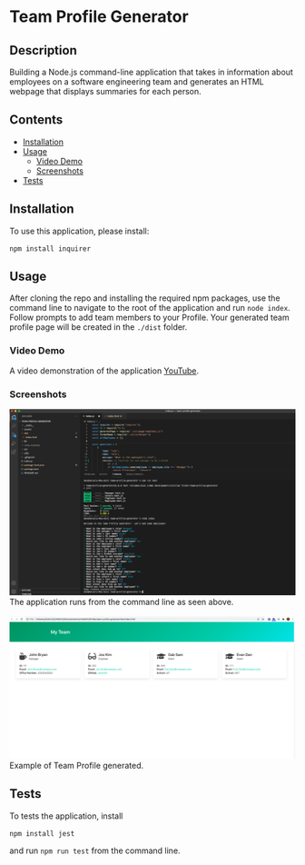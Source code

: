 # Team Profile Generator

## Description
Building a Node.js command-line application that takes in information about employees on a software engineering team and generates an HTML webpage that displays summaries for each person.

## Contents
* [Installation](#Installation)
* [Usage](#Usage)
   * [Video Demo](#Video-Demo)
   * [Screenshots](#Screenshots)
* [Tests](#Tests)

## Installation
To use this application, please install: 
```
npm install inquirer
```
    
## Usage
After cloning the repo and installing the required npm packages, use the command line to navigate to the root of the application and run `node index`.  
Follow prompts to add team members to your Profile.  Your generated team profile page will be created in the `./dist` folder. 
    
### Video Demo
A video demonstration of the application [YouTube](https://youtu.be/mjaTXvkpAcU).

### Screenshots
![App Screenshot](./assets/images/sc0.png)
The application runs from the command line as seen above.
<br/><br/>
![Output Screenshot](./assets/images/sc1.png)
Example of Team Profile generated.

## Tests
To tests the application, install
```
npm install jest
```
and run `npm run test` from the command line.
